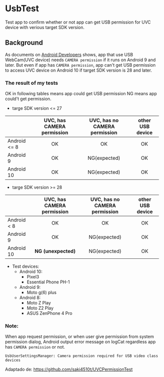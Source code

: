 UsbTest
=========

Test app to confirm whether or not app can get USB permission for UVC device with verious target SDK version.

## Background
As documents on [Android Developers](https://developer.android.com/reference/android/hardware/usb/UsbManager.html#requestPermission(android.hardware.usb.UsbDevice,%20android.app.PendingIntent)) shows, app that use USB WebCam(UVC device) needs `CAMERA permission` if it runs on Android 9 and later.
But even if app has `CAMERA permission`, app can't get USB permission to access UVC device on Android 10 if target SDK version is 28 and later.

### The result of my tests  

OK in following tables means app could get USB permission NG means app could't get permission.

* targe SDK version <= 27

 |   | UVC, has CAMERA permission | UVC, has no CAMERA permission | other USB device | 
 --- | :---: | :---: | :---:
 | Android <= 8 | OK | OK | OK |
 | Android 9 | OK | NG(expected) | OK |
 | Android 10 | OK | NG(expected) | OK |

* targe SDK version >= 28

 |   | UVC, has CAMERA permission | UVC, has no CAMERA permission | other USB device | 
 --- | :---: | :---: | :---:
 | Android < 8 | OK | OK | OK |
 | Android 9 | OK | NG(expected) | OK |
 | Android 10 | **NG (unexpected)** | NG(expected) | OK |


* Test devices:
   * Android 10:
      * Pixel3
      * Essential Phone PH-1
   * Android 9:
      * Moto g(6) plus
   * Android 8:
      * Moto Z Play
      * Moto Z2 Play
      * ASUS ZenPhone 4 Pro    


### Note:  
   When app request permission, or when user give permission from system permission dialog, Android output error message on logCat regardless app has `CAMERA permission` or not.  
   ```
   UsbUserSettingsManager: Camera permission required for USB video class devices
   ```

Adaptado de:
https://github.com/saki4510t/UVCPermissionTest
